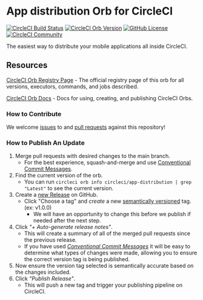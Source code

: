 # App distribution Orb for CircleCI


[![CircleCI Build Status](https://circleci.com/gh/CircleCI-Public/app-distribution-orb.svg?style=shield "CircleCI Build Status")](https://circleci.com/gh/CircleCI-Public/app-distribution-orb) [![CircleCI Orb Version](https://badges.circleci.com/orbs/CircleCI-Public/app-distribution-orb.svg)](https://circleci.com/developer/orbs/orb/CircleCI-Public/app-distribution-orb) [![GitHub License](https://img.shields.io/badge/license-MIT-lightgrey.svg)](https://raw.githubusercontent.com/CircleCI-Public/app-distribution-orb/master/LICENSE) [![CircleCI Community](https://img.shields.io/badge/community-CircleCI%20Discuss-343434.svg)](https://discuss.circleci.com/c/ecosystem/orbs)

The easiest way to distribute your mobile applications all inside CircleCI.

## Resources

[CircleCI Orb Registry Page](https://circleci.com/developer/orbs/orb/circleci/github-cli/app-distribution-orb) - The official registry page of this orb for all versions, executors, commands, and jobs described.

[CircleCI Orb Docs](https://circleci.com/docs/orb-intro/#section=configuration) - Docs for using, creating, and publishing CircleCI Orbs.

### How to Contribute

We welcome [issues](https://github.com/CircleCI-Public/app-distribution-orb/issues) to and [pull requests](https://github.com/CircleCI-Public/app-distribution-orb/pulls) against this repository!

### How to Publish An Update
1. Merge pull requests with desired changes to the main branch.
    - For the best experience, squash-and-merge and use [Conventional Commit Messages](https://conventionalcommits.org/).
2. Find the current version of the orb.
    - You can run `circleci orb info circleci/app-distribution | grep "Latest"` to see the current version.
3. Create a [new Release](https://github.com/CircleCI-Public/app-distribution-orb/releases/new) on GitHub.
    - Click "Choose a tag" and _create_ a new [semantically versioned](http://semver.org/) tag. (ex: v1.0.0)
      - We will have an opportunity to change this before we publish if needed after the next step.
4.  Click _"+ Auto-generate release notes"_.
    - This will create a summary of all of the merged pull requests since the previous release.
    - If you have used _[Conventional Commit Messages](https://conventionalcommits.org/)_ it will be easy to determine what types of changes were made, allowing you to ensure the correct version tag is being published.
5. Now ensure the version tag selected is semantically accurate based on the changes included.
6. Click _"Publish Release"_.
    - This will push a new tag and trigger your publishing pipeline on CircleCI.